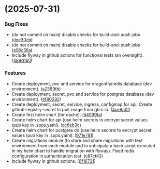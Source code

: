 # [](https://github.com/Pick-And-Eat-Organization/api/compare/v0.2.0...v) (2025-07-31)


### Bug Fixes

* (do not commit on main) disable checks for build-and-push jobs ([dee30eb](https://github.com/Pick-And-Eat-Organization/api/commit/dee30ebc94e56dd77dad8c1f8e811965982cec30))
* (do not commit on main) disable checks for build-and-push jobs ([a08c56a](https://github.com/Pick-And-Eat-Organization/api/commit/a08c56a244e539c2192c15a02f306cdc77460469))
* Include flyway in github actions for functional tests (an oversight). ([489d160](https://github.com/Pick-And-Eat-Organization/api/commit/489d16091bb9ad0ef0ebc3745447cddf4bef5760))


### Features

* Create deployment, pvc and service for dragonfly/redis database (dev environment). ([a2369fb](https://github.com/Pick-And-Eat-Organization/api/commit/a2369fbd320ee7f5bc54dfd429ce993442395a7a))
* Create deployment, secret, pvc and service for postgres database (dev environment). ([4f80292](https://github.com/Pick-And-Eat-Organization/api/commit/4f802921204b7be0e14e434d4ca1f01043990da7))
* Create deployment, secret, service, ingress, configmap for api. Create github-registry-secret to pull image from ghrc.io. ([4ce9a0f](https://github.com/Pick-And-Eat-Organization/api/commit/4ce9a0fa518e095e2f3e737564549d378aff6229))
* Create first helm chart (for cache). ([d4099fa](https://github.com/Pick-And-Eat-Organization/api/commit/d4099fa54bfcefe885ac4e5b9e7a12e4a5da4d58))
* Create helm chart for api (use helm secrets to encrypt secret values (pub key in .sops.yaml). ([cc6eb3c](https://github.com/Pick-And-Eat-Organization/api/commit/cc6eb3cd4d773323e9792eb8194d4af7e853fa6d))
* Create helm chart for postgres db (use helm secrets to encrypt secret values (pub key in .sops.yaml). ([971e781](https://github.com/Pick-And-Eat-Organization/api/commit/971e781e06ec61bf9e476608ddad0762dfb6d791))
* Create migrations module (to store and share migrations with test environment from each module and to anticipate a bash script executed in my helm chart to handle migration with flyway). Fixed redis configuration in authentication test. ([e87cf43](https://github.com/Pick-And-Eat-Organization/api/commit/e87cf43d94011c00a364f161e31fabf5b90eb099))
* Include flyway in github actions. ([6f16721](https://github.com/Pick-And-Eat-Organization/api/commit/6f167213a7608ce70034c3ad35d4995bd01f4b13))



